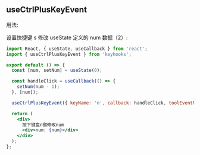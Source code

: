 <!--
 * @Author: Chris
 * @Date: 2023-07-31 11:35:57
 * @LastEditors: Chris
 * @LastEditTime: 2023-08-02 15:19:39
 * @Descripttion: **
-->

## useCtrlPlusKeyEvent

用法:

设置快捷键 s 修改 useState 定义的 num 数据（2）:

```jsx
import React, { useState, useCallback } from 'react';
import { useCtrlPlusKeyEvent } from 'keyhooks';

export default () => {
  const [num, setNum] = useState(0);

  const handleClick = useCallback(() => {
    setNum(num - 1);
  }, [num]);

  useCtrlPlusKeyEvent({ keyName: 'n', callback: handleClick, toolEventName: 'reduce_n' });

  return (
    <div>
      按下键盘n键修改num
      <div>num: {num}</div>
    </div>
  );
};
```
